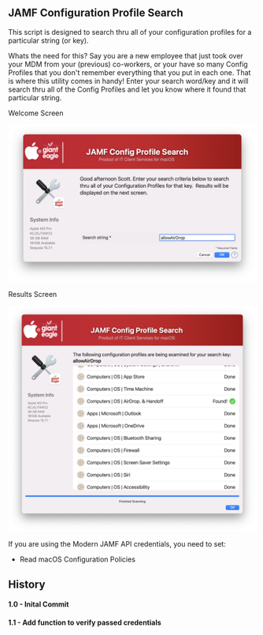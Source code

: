 ## JAMF Configuration Profile Search

This script is designed to search thru all of your configuration profiles for a particular string (or key).

Whats the need for this?  Say you are a new employee that just took over your MDM from your (previous) co-workers, or your have so many Config Profiles that you don't remember everything that you put in each one.  That is where this utility comes in handy!  Enter your search word/key and it will search thru all of the Config Profiles and let you know where it found that particular string.

Welcome Screen

![](./JAMFConfigProfileSearch-Welcome.png)

Results Screen

![](JAMFConfigProfileSearch-Results.png)

If you are using the Modern JAMF API credentials, you need to set:

* Read macOS Configuration Policies

## History ##

#### 1.0 - Inital Commit ####
#### 1.1 - Add function to verify passed credentials ####